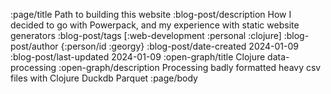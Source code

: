 :page/title Path to building this website
:blog-post/description How I decided to go with Powerpack, and my experience with static website generators
:blog-post/tags [:web-development :personal :clojure]
:blog-post/author {:person/id :georgy}
:blog-post/date-created 2024-01-09
:blog-post/last-updated 2024-01-09
:open-graph/title Clojure data-processing
:open-graph/description Processing badly formatted heavy csv files with Clojure Duckdb Parquet
:page/body
